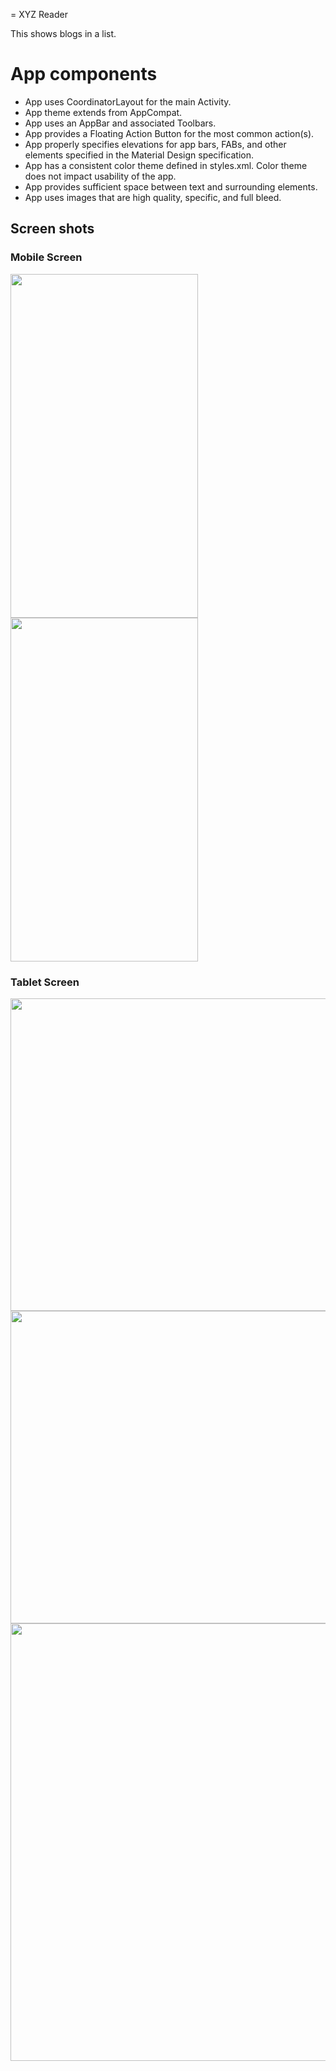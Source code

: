 = XYZ Reader

This shows blogs in a list.

# App components

* App uses CoordinatorLayout for the main Activity.
* App theme extends from AppCompat.
* App uses an AppBar and associated Toolbars.
* App provides a Floating Action Button for the most common action(s).
* App properly specifies elevations for app bars, FABs, and other elements specified in the Material Design specification.
* App has a consistent color theme defined in styles.xml. Color theme does not impact usability of the app.
* App provides sufficient space between text and surrounding elements.
* App uses images that are high quality, specific, and full bleed.

## Screen shots

### Mobile Screen

<img src="https://user-images.githubusercontent.com/26672993/44994522-9bf46e00-afbc-11e8-85b3-199e2d0610ed.png" width="300" height="550"/>  <img src="https://user-images.githubusercontent.com/26672993/44994525-9e56c800-afbc-11e8-8b4d-4415fd403f87.png" width="300" height="550"/>

### Tablet Screen
<img src="https://user-images.githubusercontent.com/26672993/44994528-a151b880-afbc-11e8-9423-fb8e7afd7757.png" width="550" height="500"/>
<img src="https://user-images.githubusercontent.com/26672993/44994531-a282e580-afbc-11e8-8829-88393de9d5f5.png" width="550" height="500"/>
<img src="https://user-images.githubusercontent.com/26672993/44994532-a3b41280-afbc-11e8-8fa1-c16415eabaab.png" width="550" height="700"/>
